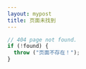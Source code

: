 ```yaml
---
layout: mypost
title: 页面未找到
---
```


```js
// 404 page not found.
if (!found) {
  throw ("页面不存在！");
}
```

